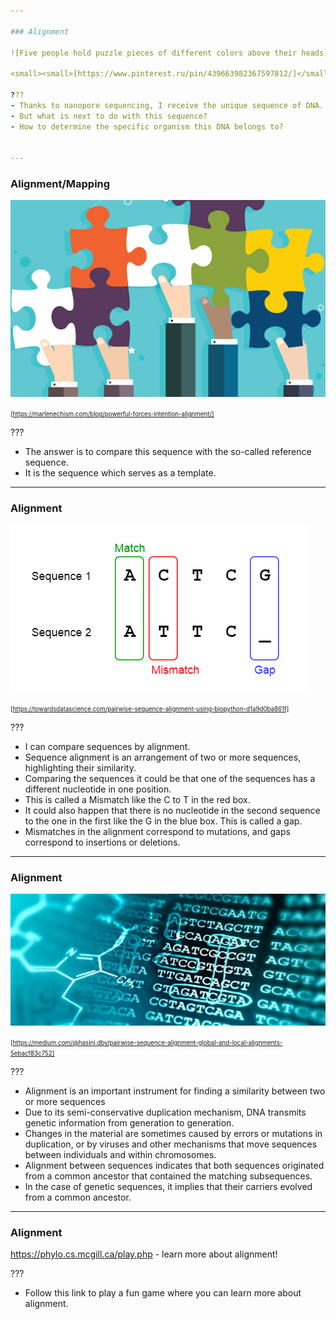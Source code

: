 ```yaml
---

### Alignment

![Five people hold puzzle pieces of different colors above their heads](images/alignment1.png)

<small><small>[https://www.pinterest.ru/pin/439663982367597812/]</small></small>

???
- Thanks to nanopore sequencing, I receive the unique sequence of DNA.
- But what is next to do with this sequence? 
- How to determine the specific organism this DNA belongs to?


---
```


### Alignment/Mapping

![Five people make an alignment from puzzle pieces of different colors.](images/alignment2.png)

<small><small>[https://marlenechism.com/blog/powerful-forces-intention-alignment/]</small></small>

???
- The answer is to compare this sequence with the so-called reference sequence. 
- It is the sequence which serves as a template. 

---

### Alignment

![Pairwise alignment of sequence 1 "ACTCG" and sequence 2 "ATTC_". First letters of both sequences are in green frame and marked as "Match". Second letter of both sequences are in red frame and marked as "Mismatch". Last letters of both sequences are in blue frame and marked as "Gap".](images/paiwise-alignment.png)

<small><small>[https://towardsdatascience.com/pairwise-sequence-alignment-using-biopython-d1a9d0ba861f]</small></small>

???
- I can compare sequences by alignment. 
- Sequence alignment is an arrangement of two or more sequences, highlighting their similarity.
- Comparing the sequences it could be that one of the sequences has a different nucleotide in one position. 
- This is called a Mismatch like the C to T in the red box.
- It could also happen that there is no nucleotide in the second sequence to the one in the first like the G in the blue box. This is called a gap.
- Mismatches in the alignment correspond to mutations, and gaps correspond to insertions or deletions.
 
---

### Alignment

![Many sequences make up an multiple alignment.](images/multiple-alignment.png)

<small><small>[https://medium.com/@hasini.dbv/pairwise-sequence-alignment-global-and-local-alignments-5ebacf83c752]</small></small>

???
- Alignment is an important instrument for finding a similarity between two or more sequences
- Due to its semi-conservative duplication mechanism, DNA transmits genetic information from generation to generation. 
- Changes in the material are sometimes caused by errors or mutations in duplication, or by viruses and other mechanisms that move sequences between individuals and within chromosomes. 
- Alignment between sequences indicates that both sequences originated from a common ancestor that contained the matching subsequences. 
- In the case of genetic sequences, it implies that their carriers evolved from a common ancestor.

---

### Alignment

https://phylo.cs.mcgill.ca/play.php - learn more about alignment!

???
- Follow this link to play a fun game where you can learn more about alignment.